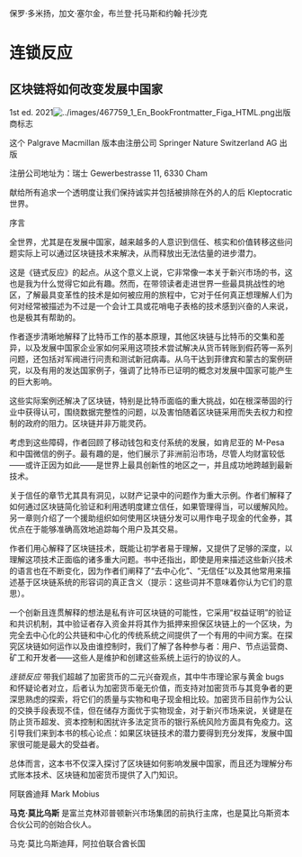 保罗·多米扬，加文·塞尔金，布兰登·托马斯和约翰·托沙克

# 连锁反应

## 区块链将如何改变发展中国家

1st ed. 2021![../images/467759_1_En_BookFrontmatter_Figa_HTML.png](img/467759_1_En_BookFrontmatter_Figa_HTML.png)出版商标志

这个 Palgrave Macmillan 版本由注册公司 Springer Nature Switzerland AG 出版

注册公司地址为：瑞士 Gewerbestrasse 11, 6330 Cham

献给所有追求一个透明度让我们保持诚实并包括被排除在外的人的后 Kleptocratic 世界。

序言

全世界，尤其是在发展中国家，越来越多的人意识到信任、核实和价值转移这些问题实际上可以通过区块链技术来解决，从而释放出无法估量的进步潜力。

这是《链式反应》的起点。从这个意义上说，它非常像一本关于新兴市场的书，这也是我为什么觉得它如此有趣。然而，在带领读者走进世界一些最具挑战性的地区，了解最具变革性的技术是如何被应用的旅程中，它对于任何真正想理解人们为何对经常被描述为不过是一个会计工具或花哨电子表格的技术感到兴奋的人来说，也是极其有帮助的。

作者逐步清晰地解释了比特币工作的基本原理，其他区块链与比特币的交集和差异，以及发展中国家企业家如何采用这项技术尝试解决从货币转账到假药等一系列问题，还包括对军阀进行问责和测试新冠病毒。从乌干达到菲律宾和蒙古的案例研究，以及有用的发达国家例子，强调了比特币已证明的概念对发展中国家可能产生的巨大影响。

这些实际案例还解决了区块链，特别是比特币面临的重大挑战，如在根深蒂固的行业中获得认可，围绕数据完整性的问题，以及害怕随着区块链采用而失去权力和控制的政府的阻力。区块链并非万能灵药。

考虑到这些障碍，作者回顾了移动钱包和支付系统的发展，如肯尼亚的 M-Pesa 和中国微信的例子。最有趣的是，他们展示了非洲前沿市场，尽管人均财富较低——或许正因为如此——是世界上最具创新性的地区之一，并且成功地跨越到最新技术。

关于信任的章节尤其具有洞见，以财产记录中的问题作为重大示例。作者们解释了如何通过区块链简化验证和利用透明度建立信任，如果管理得当，可以缓解风险。另一章则介绍了一个援助组织如何使用区块链分发可以用作电子现金的代金券，其优点在于能够准确高效地追踪每个用户及其交易。

作者们用心解释了区块链技术，既能让初学者易于理解，又提供了足够的深度，以理解这项技术正面临的诸多重大问题。书中还指出，即使是用来描述这些新兴技术的语言也在不断变化，因为作者们阐释了“去中心化”、“无信任”以及其他常用来描述基于区块链系统的形容词的真正含义（提示：这些词并不意味着你认为它们的意思）。

一个创新且连贯解释的想法是私有许可区块链的可能性，它采用“权益证明”的验证和共识机制，其中验证者存入资金并将其作为抵押来担保区块链上的一个区块，为完全去中心化的公共链和中心化的传统系统之间提供了一个有用的中间方案。在探究区块链如何运作以及由谁控制时，我们了解了各种参与者：用户、节点运营商、矿工和开发者——这些人是维护和创建这些系统上运行的协议的人。

*连锁反应* 带我们超越了加密货币的二元兴奋观点，其中牛市理论家与黄金 bugs 和怀疑论者对立，后者认为加密货币毫无价值，而支持对加密货币与其竞争者的更深思熟虑的探索，将它们的质量与实物和电子现金相比较。加密货币目前作为公认的交换手段表现不佳，但在储存方面优于实物现金，对于新兴市场来说，关键是在防止货币超发、资本控制和困扰许多法定货币的银行系统风险方面具有免疫力。这引导我们来到本书的核心论点：如果区块链技术的潜力要得到充分发挥，发展中国家很可能是最大的受益者。

总体而言，这本书不仅深入探讨了区块链如何影响发展中国家，而且还为理解分布式账本技术、区块链和加密货币提供了入门知识。

阿联酋迪拜 Mark Mobius

**马克·莫比乌斯** 是富兰克林邓普顿新兴市场集团的前执行主席，也是莫比乌斯资本合伙公司的创始合伙人。

马克·莫比乌斯迪拜，阿拉伯联合酋长国
